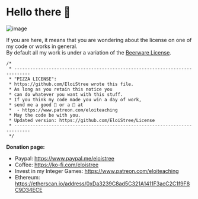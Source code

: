 # Hello there 👋
![image](https://user-images.githubusercontent.com/20149493/120363687-b80fd000-c30c-11eb-8b1f-848e74e308ec.png)

If you are here, it means that you are wondering about the license on one of my code or works in general.  
By default all my work is under a variation of the [Beerware License](https://en.wikipedia.org/wiki/Beerware).  

```
/*
 * ----------------------------------------------------------------------------
 * "PIZZA LICENSE":
 * https://github.com/EloiStree wrote this file.
 * As long as you retain this notice you
 * can do whatever you want with this stuff.
 * If you think my code made you win a day of work,
 * send me a good 🍺 or a 🍕 at
 *  - https://www.patreon.com/eloiteaching
 * May the code be with you.
 * Updated version: https://github.com/EloiStree/License
 * ----------------------------------------------------------------------------
 */
```

**Donation page:**   
- Paypal: https://www.paypal.me/eloistree  
- Coffee: https://ko-fi.com/eloistree  
- Invest in my Integer Games: https://www.patreon.com/eloiteaching  
- Ethereum: https://etherscan.io/address/0xDa3239C8ad5C321A1411F3acC2C1f9F8C9D34ECE  
